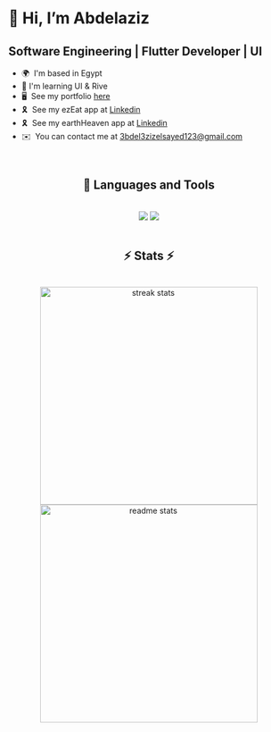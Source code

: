 👋 Hi, I’m Abdelaziz
================================================================================================================================

Software Engineering | Flutter Developer | UI
---------------------------------------------

* 🌍  I'm based in Egypt
* 🧠  I'm learning UI & Rive
* 🖥️  See my portfolio [here](https://abdelaziz66.netlify.app)
* 🎗️  See my ezEat app at [Linkedin](http://www.linkedin.com/posts/abdelaziz-elsayed-aab278252_flutter-flutterdev-mobiledevelopment-activity-7240379832872660993-yXhm/?utm_source=share&utm_medium=member_desktop)
* 🎗️  See my earthHeaven app at [Linkedin](https://www.linkedin.com/posts/abdelaziz-elsayed-aab278252_flutter-flutterdev-mobiledevelopment-activity-7248357169065062400-WW3n?utm_source=share&utm_medium=member_desktop)
* ✉️  You can contact me at [3bdel3zizelsayed123@gmail.com](mailto:3bdel3zizelsayed123@gmail.com)
<br>


<h2 align="center">🚀 Languages and Tools</h2>

<br>

<div align="center">
    <img src="https://skillicons.dev/icons?i=flutter,dart,firebase,figma,androidstudio,postman" />
    <img src="https://skillicons.dev/icons?i=vscode,visualstudio,python,cpp,java,python" /><br>
</div>
<br>

</p>

<h2 align="center">⚡ Stats ⚡</h2>
<br>
<div align=center>
  <img width=390 src="https://github-readme-streak-stats-salesp07.vercel.app/?user=Abdelaziz66&count_private=true&theme=react&border_radius=10" alt="streak stats"/>
    <br/>
  <img width=390 src="https://github-readme-stats-salesp07.vercel.app/api?username=Abdelaziz66&count_private=true&show_icons=true&theme=react&rank_icon=github&border_radius=10" alt="readme stats" />
<!--   <img width=325 align="center" src="https://github-readme-stats-salesp07.vercel.app/api/top-langs/?username=Abdelaziz66&hide=HTML&langs_count=8&layout=compact&theme=react&border_radius=10&size_weight=0.5&count_weight=0.5&exclude_repo=github-readme-stats" alt="top langs" /> -->
</div>

